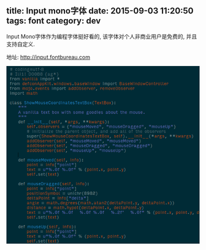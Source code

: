 title: Input mono字体
date: 2015-09-03 11:20:50
tags: font
category: dev
---

Input Mono字体作为编程字体挺好看的, 该字体对个人非商业用户是免费的, 并且支持自定义.

地址: http://input.fontbureau.com

![](/images/input_mono.png)

